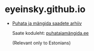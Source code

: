 eyeinsky.github.io
==================

* [Puhata ja mängida saadete arhiiv](https://eyeinsky.github.io/puhata-ja-m%C3%A4ngida.html)

   Saate koduleht: [puhatajamängida.ee](https://xn--puhatajamngida-eib.ee/)

   (Relevant only to Estonians)
